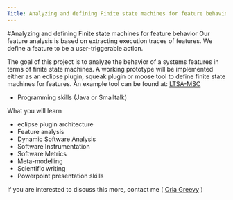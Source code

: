```yaml
---
Title: Analyzing and defining Finite state machines for feature behavior
---
```

#Analyzing and defining Finite state machines for feature behavior
Our feature analysis is based on extracting execution traces of features. We define a feature to be a user-triggerable action. 

The goal of this project is to analyze the behavior of a systems features in terms of finite state machines. 
A working prototype will be implemented either as an eclipse plugin, squeak plugin or moose tool to define finite state machines for features. An example tool can be found at:
[LTSA-MSC](http://www.doc.ic.ac.uk/~rbc/software/ltsa-msc-tutorial.html)


-  Programming skills (Java or Smalltalk)

What you will learn


-  eclipse plugin architecture
-  Feature analysis
-  Dynamic Software Analysis
-  Software Instrumentation
-  Software Metrics
-  Meta-modelling
-  Scientific writing
-  Powerpoint presentation skills

If you are interested to discuss this more, contact me ( [Orla Greevy](%base_url%/wiki/alumni/orlagreevy) )
